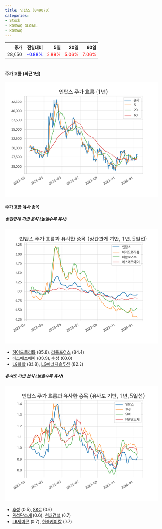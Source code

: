 ```yaml
---
title: 인탑스 (049070)
categories:
- Stock
- KOSDAQ GLOBAL
- KOSDAQ
---
```


|종가|전일대비|5일|20일|60일|
|---:|-------:|--:|---:|---:|
|28,050|<span style="color: blue">-0.88%</span>|<span style="color: red">3.89%</span>|<span style="color: red">5.06%</span>|<span style="color: red">7.06%</span>|

<!-- more -->
#
#### 주가 흐름 (최근 1년)
![049070](/assets/images/stock/049070.png)


#### 주가 흐름 유사 종목


##### 상관관계 기반 분석 (높을수록 유사)
![049070](/assets/images/stock/049070_corr.png)
- [하이드로리튬](/101670/) (85.8), [리튬포어스](/073570/) (84.4)
- [에스에프에이](/056190/) (83.9), [후성](/093370/) (83.8)
- [LG화학](/051910/) (82.8), [LG에너지솔루션](/373220/) (82.2)


##### 유사도 기반 분석 (낮을수록 유사)	
![049070](/assets/images/stock/049070_sim.png)
- [후성](/093370/) (0.5), [SKC](/011790/) (0.6)
- [PI첨단소재](/178920/) (0.6), [현대건설](/000720/) (0.7)
- [LB세미콘](/061970/) (0.7), [한솔케미칼](/014680/) (0.7)